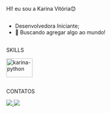HI! eu sou a Karina Vitória😊
##
- Desenvolvedora Iniciante;
- 🌱 Buscando agregar algo ao mundo!

##
SKILLS
<div>
 <img alt="karina-python" height=50 width=70 src="https://cdn.jsdelivr.net/gh/devicons/devicon@latest/icons/python/python-original.svg"/>
</div>

##
CONTATOS
<div>
  <a href="https://www.instagram.com/akarinavitoria" target="_blank"> <img src="https://img.shields.io/badge/Instagram-d90429?style=for-the-badge&logo=instagram&logoColor=white"/>
    <a href="https://www.linkedin.com/in/akarinavit%C3%B3ria/" target="_blank"> <img src="https://img.shields.io/badge/LinkedIn-023e8a?style=for-the-badge&logo=linkedin&logoColor=white"/>
</div>
